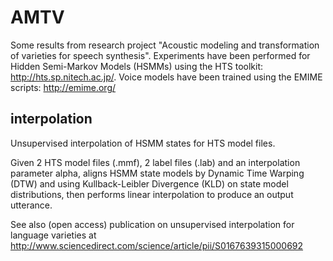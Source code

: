 # AMTV
Some results from research project "Acoustic modeling and transformation of varieties for speech synthesis".
Experiments have been performed for Hidden Semi-Markov Models (HSMMs) using the HTS toolkit: http://hts.sp.nitech.ac.jp/.
Voice models have been trained using the EMIME scripts: http://emime.org/

## interpolation
Unsupervised interpolation of HSMM states for HTS model files.

Given 2 HTS model files (.mmf), 2 label files (.lab) and an interpolation parameter alpha, aligns HSMM state models by Dynamic Time Warping (DTW) and using Kullback-Leibler Divergence (KLD) on state model distributions, then performs linear interpolation to produce an output utterance.

See also (open access) publication on unsupervised interpolation for language varieties at http://www.sciencedirect.com/science/article/pii/S0167639315000692
